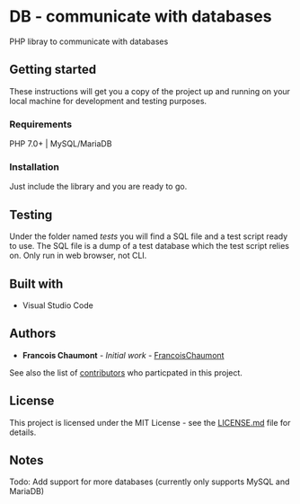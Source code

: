 # DB - communicate with databases
PHP libray to communicate with databases 

## Getting started
These instructions will get you a copy of the project up and running on your local machine for development and testing purposes.

### Requirements
PHP 7.0+ | MySQL/MariaDB 

### Installation
Just include the library and you are ready to go.

## Testing
Under the folder named *tests* you will find a SQL file and a test script ready to use.
The SQL file is a dump of a test database which the test script relies on.
Only run in web browser, not CLI.

## Built with
* Visual Studio Code

## Authors
* **Francois Chaumont** - *Initial work* - [FrancoisChaumont](https://github.com/FrancoisChaumont)

See also the list of [contributors](https://github.com/FrancoisChaumont/db/graphs/contributors) who particpated in this project.

## License
This project is licensed under the MIT License - see the [LICENSE.md](LICENSE.md) file for details.

## Notes
Todo: Add support for more databases (currently only supports MySQL and MariaDB)

